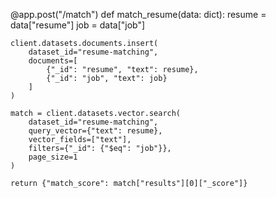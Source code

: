 @app.post("/match")
def match_resume(data: dict):
    resume = data["resume"]
    job = data["job"]

    client.datasets.documents.insert(
        dataset_id="resume-matching",
        documents=[
            {"_id": "resume", "text": resume},
            {"_id": "job", "text": job}
        ]
    )

    match = client.datasets.vector.search(
        dataset_id="resume-matching",
        query_vector={"text": resume},
        vector_fields=["text"],
        filters={"_id": {"$eq": "job"}},
        page_size=1
    )

    return {"match_score": match["results"][0]["_score"]}

